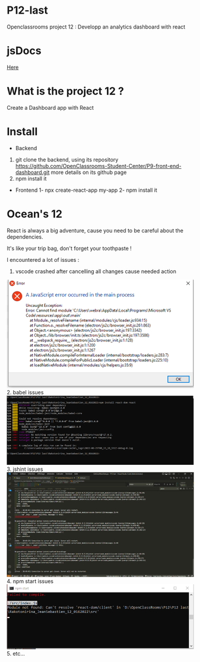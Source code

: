 # P12-last
Openclassrooms project 12 : Developp an analytics dashboard with react

# jsDocs
[Here](https://jsr029.github.io/P12-last/Rakotonirina_JeanSebastien_12_0162022/docs/)

# What is the project 12 ?
Create a Dashboard app with React

# Install
- Backend

1. git clone the backend, using its repository https://github.com/OpenClassrooms-Student-Center/P9-front-end-dashboard.git more details on its github page
2. npm install it

- Frontend
1- npx create-react-app my-app
2- npm install it

# Ocean's 12
React is always a big adventure, cause you need to be careful about the dependencies. 

It's like your trip bag, don't forget your toothpaste !

I encountered a lot of issues :
1. vscode crashed after cancelling all changes cause needed action
<div><img src="https://github.com/jsr029/P12-last/blob/master/vscode%20error.PNG" alt="vscode crashing image" /></div> 
2. babel issues
<div><img src="https://github.com/jsr029/P12-last/blob/master/babelIssue.PNG" alt="babel issues" /></div>
3. jshint issues <div><img src="https://github.com/jsr029/P12-last/blob/master/jshintIssues.PNG" alt="jshint issue" /></div>
4. npm start issues <div><img src="https://github.com/jsr029/P12-last/blob/master/npmStartIssue.PNG" alt="npm start issues" /></div>
5. etc...

